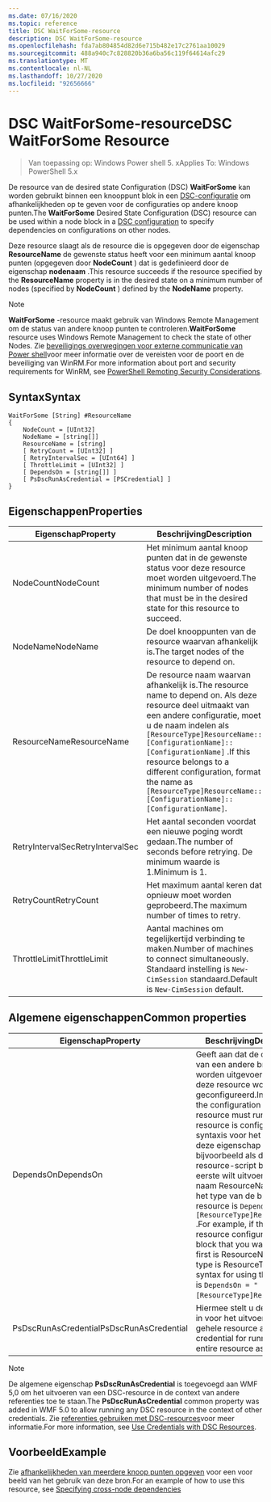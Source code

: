 ```yaml
---
ms.date: 07/16/2020
ms.topic: reference
title: DSC WaitForSome-resource
description: DSC WaitForSome-resource
ms.openlocfilehash: fda7ab804854d82d6e715b482e17c2761aa10029
ms.sourcegitcommit: 488a940c7c828820b36a6ba56c119f64614afc29
ms.translationtype: MT
ms.contentlocale: nl-NL
ms.lasthandoff: 10/27/2020
ms.locfileid: "92656666"
---
```

# <a name="dsc-waitforsome-resource"></a><span data-ttu-id="9ddf2-103">DSC WaitForSome-resource</span><span class="sxs-lookup"><span data-stu-id="9ddf2-103">DSC WaitForSome Resource</span></span>

> <span data-ttu-id="9ddf2-104">Van toepassing op: Windows Power shell 5. x</span><span class="sxs-lookup"><span data-stu-id="9ddf2-104">Applies To: Windows PowerShell 5.x</span></span>

<span data-ttu-id="9ddf2-105">De resource van de desired state Configuration (DSC) **WaitForSome** kan worden gebruikt binnen een knooppunt blok in een [DSC-configuratie](../../../configurations/configurations.md) om afhankelijkheden op te geven voor de configuraties op andere knoop punten.</span><span class="sxs-lookup"><span data-stu-id="9ddf2-105">The **WaitForSome** Desired State Configuration (DSC) resource can be used within a node block in a [DSC configuration](../../../configurations/configurations.md) to specify dependencies on configurations on other nodes.</span></span>

<span data-ttu-id="9ddf2-106">Deze resource slaagt als de resource die is opgegeven door de eigenschap **ResourceName** de gewenste status heeft voor een minimum aantal knoop punten (opgegeven door **NodeCount** ) dat is gedefinieerd door de eigenschap **nodenaam** .</span><span class="sxs-lookup"><span data-stu-id="9ddf2-106">This resource succeeds if the resource specified by the **ResourceName** property is in the desired state on a minimum number of nodes (specified by **NodeCount** ) defined by the **NodeName** property.</span></span>

> [!NOTE]
> <span data-ttu-id="9ddf2-107">**WaitForSome** -resource maakt gebruik van Windows Remote Management om de status van andere knoop punten te controleren.</span><span class="sxs-lookup"><span data-stu-id="9ddf2-107">**WaitForSome** resource uses Windows Remote Management to check the state of other Nodes.</span></span> <span data-ttu-id="9ddf2-108">Zie [beveiligings overwegingen voor externe communicatie van Power shell](/powershell/scripting/learn/remoting/winrmsecurity)voor meer informatie over de vereisten voor de poort en de beveiliging van WinRM.</span><span class="sxs-lookup"><span data-stu-id="9ddf2-108">For more information about port and security requirements for WinRM, see [PowerShell Remoting Security Considerations](/powershell/scripting/learn/remoting/winrmsecurity).</span></span>

## <a name="syntax"></a><span data-ttu-id="9ddf2-109">Syntax</span><span class="sxs-lookup"><span data-stu-id="9ddf2-109">Syntax</span></span>

```Syntax
WaitForSome [String] #ResourceName
{
    NodeCount = [UInt32]
    NodeName = [string[]]
    ResourceName = [string]
    [ RetryCount = [UInt32] ]
    [ RetryIntervalSec = [UInt64] ]
    [ ThrottleLimit = [UInt32] ]
    [ DependsOn = [string[]] ]
    [ PsDscRunAsCredential = [PSCredential] ]
}
```

## <a name="properties"></a><span data-ttu-id="9ddf2-110">Eigenschappen</span><span class="sxs-lookup"><span data-stu-id="9ddf2-110">Properties</span></span>

|<span data-ttu-id="9ddf2-111">Eigenschap</span><span class="sxs-lookup"><span data-stu-id="9ddf2-111">Property</span></span> |<span data-ttu-id="9ddf2-112">Beschrijving</span><span class="sxs-lookup"><span data-stu-id="9ddf2-112">Description</span></span> |
|---|---|
|<span data-ttu-id="9ddf2-113">NodeCount</span><span class="sxs-lookup"><span data-stu-id="9ddf2-113">NodeCount</span></span> |<span data-ttu-id="9ddf2-114">Het minimum aantal knoop punten dat in de gewenste status voor deze resource moet worden uitgevoerd.</span><span class="sxs-lookup"><span data-stu-id="9ddf2-114">The minimum number of nodes that must be in the desired state for this resource to succeed.</span></span> |
|<span data-ttu-id="9ddf2-115">NodeName</span><span class="sxs-lookup"><span data-stu-id="9ddf2-115">NodeName</span></span> |<span data-ttu-id="9ddf2-116">De doel knooppunten van de resource waarvan afhankelijk is.</span><span class="sxs-lookup"><span data-stu-id="9ddf2-116">The target nodes of the resource to depend on.</span></span> |
|<span data-ttu-id="9ddf2-117">ResourceName</span><span class="sxs-lookup"><span data-stu-id="9ddf2-117">ResourceName</span></span> |<span data-ttu-id="9ddf2-118">De resource naam waarvan afhankelijk is.</span><span class="sxs-lookup"><span data-stu-id="9ddf2-118">The resource name to depend on.</span></span> <span data-ttu-id="9ddf2-119">Als deze resource deel uitmaakt van een andere configuratie, moet u de naam indelen als `[ResourceType]ResourceName::[ConfigurationName]::[ConfigurationName]` .</span><span class="sxs-lookup"><span data-stu-id="9ddf2-119">If this resource belongs to a different configuration, format the name as `[ResourceType]ResourceName::[ConfigurationName]::[ConfigurationName]`.</span></span> |
|<span data-ttu-id="9ddf2-120">RetryIntervalSec</span><span class="sxs-lookup"><span data-stu-id="9ddf2-120">RetryIntervalSec</span></span> |<span data-ttu-id="9ddf2-121">Het aantal seconden voordat een nieuwe poging wordt gedaan.</span><span class="sxs-lookup"><span data-stu-id="9ddf2-121">The number of seconds before retrying.</span></span> <span data-ttu-id="9ddf2-122">De minimum waarde is 1.</span><span class="sxs-lookup"><span data-stu-id="9ddf2-122">Minimum is 1.</span></span> |
|<span data-ttu-id="9ddf2-123">RetryCount</span><span class="sxs-lookup"><span data-stu-id="9ddf2-123">RetryCount</span></span> |<span data-ttu-id="9ddf2-124">Het maximum aantal keren dat opnieuw moet worden geprobeerd.</span><span class="sxs-lookup"><span data-stu-id="9ddf2-124">The maximum number of times to retry.</span></span> |
|<span data-ttu-id="9ddf2-125">ThrottleLimit</span><span class="sxs-lookup"><span data-stu-id="9ddf2-125">ThrottleLimit</span></span> |<span data-ttu-id="9ddf2-126">Aantal machines om tegelijkertijd verbinding te maken.</span><span class="sxs-lookup"><span data-stu-id="9ddf2-126">Number of machines to connect simultaneously.</span></span> <span data-ttu-id="9ddf2-127">Standaard instelling is `New-CimSession` standaard.</span><span class="sxs-lookup"><span data-stu-id="9ddf2-127">Default is `New-CimSession` default.</span></span> |

## <a name="common-properties"></a><span data-ttu-id="9ddf2-128">Algemene eigenschappen</span><span class="sxs-lookup"><span data-stu-id="9ddf2-128">Common properties</span></span>

|<span data-ttu-id="9ddf2-129">Eigenschap</span><span class="sxs-lookup"><span data-stu-id="9ddf2-129">Property</span></span> |<span data-ttu-id="9ddf2-130">Beschrijving</span><span class="sxs-lookup"><span data-stu-id="9ddf2-130">Description</span></span> |
|---|---|
|<span data-ttu-id="9ddf2-131">DependsOn</span><span class="sxs-lookup"><span data-stu-id="9ddf2-131">DependsOn</span></span> |<span data-ttu-id="9ddf2-132">Geeft aan dat de configuratie van een andere bron moet worden uitgevoerd voordat deze resource wordt geconfigureerd.</span><span class="sxs-lookup"><span data-stu-id="9ddf2-132">Indicates that the configuration of another resource must run before this resource is configured.</span></span> <span data-ttu-id="9ddf2-133">De syntaxis voor het gebruik van deze eigenschap is bijvoorbeeld als de ID van het resource-script blok dat u als eerste wilt uitvoeren, de naam ResourceName is en het type van de bron resource is `DependsOn = "[ResourceType]ResourceName"` .</span><span class="sxs-lookup"><span data-stu-id="9ddf2-133">For example, if the ID of the resource configuration script block that you want to run first is ResourceName and its type is ResourceType, the syntax for using this property is `DependsOn = "[ResourceType]ResourceName"`.</span></span> |
|<span data-ttu-id="9ddf2-134">PsDscRunAsCredential</span><span class="sxs-lookup"><span data-stu-id="9ddf2-134">PsDscRunAsCredential</span></span> |<span data-ttu-id="9ddf2-135">Hiermee stelt u de referentie in voor het uitvoeren van de gehele resource als.</span><span class="sxs-lookup"><span data-stu-id="9ddf2-135">Sets the credential for running the entire resource as.</span></span> |

> [!NOTE]
> <span data-ttu-id="9ddf2-136">De algemene eigenschap **PsDscRunAsCredential** is toegevoegd aan WMF 5,0 om het uitvoeren van een DSC-resource in de context van andere referenties toe te staan.</span><span class="sxs-lookup"><span data-stu-id="9ddf2-136">The **PsDscRunAsCredential** common property was added in WMF 5.0 to allow running any DSC resource in the context of other credentials.</span></span> <span data-ttu-id="9ddf2-137">Zie [referenties gebruiken met DSC-resources](../../../configurations/runasuser.md)voor meer informatie.</span><span class="sxs-lookup"><span data-stu-id="9ddf2-137">For more information, see [Use Credentials with DSC Resources](../../../configurations/runasuser.md).</span></span>

## <a name="example"></a><span data-ttu-id="9ddf2-138">Voorbeeld</span><span class="sxs-lookup"><span data-stu-id="9ddf2-138">Example</span></span>

<span data-ttu-id="9ddf2-139">Zie [afhankelijkheden van meerdere knoop punten opgeven](../../../configurations/crossNodeDependencies.md) voor een voor beeld van het gebruik van deze bron.</span><span class="sxs-lookup"><span data-stu-id="9ddf2-139">For an example of how to use this resource, see [Specifying cross-node dependencies](../../../configurations/crossNodeDependencies.md)</span></span>
